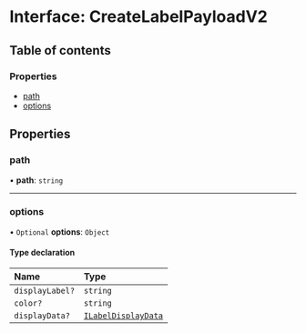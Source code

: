 # Interface: CreateLabelPayloadV2

## Table of contents

### Properties

- [path](CreateLabelPayloadV2.md#path)
- [options](CreateLabelPayloadV2.md#options)

## Properties

### path

• **path**: `string`

___

### options

• `Optional` **options**: `Object`

#### Type declaration

| Name | Type |
| :------ | :------ |
| `displayLabel?` | `string` |
| `color?` | `string` |
| `displayData?` | [`ILabelDisplayData`](ILabelDisplayData.md) |
